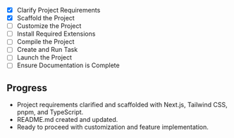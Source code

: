 - [x] Clarify Project Requirements
- [x] Scaffold the Project
- [ ] Customize the Project
- [ ] Install Required Extensions
- [ ] Compile the Project
- [ ] Create and Run Task
- [ ] Launch the Project
- [ ] Ensure Documentation is Complete

## Progress
- Project requirements clarified and scaffolded with Next.js, Tailwind CSS, pnpm, and TypeScript.
- README.md created and updated.
- Ready to proceed with customization and feature implementation.
